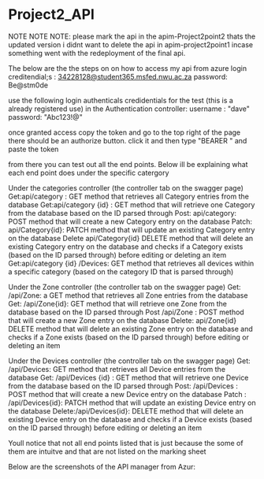 # Project2_API

NOTE NOTE NOTE: please mark the api in the apim-Project2point2 thats the updated version i didnt want to delete the api in apim-project2point1 incase something went with the redeployment of the final api.

The below are the the steps on on how to access my api from azure 
login creditendial;s : 
34228128@student365.msfed.nwu.ac.za
password: Be@stm0de

use the following login authenticals credidentials for the test (this is a already registered use) in the Authentication controller:
username : "dave"
password: "Abc123!@"

once granted access copy the token and go to the top right of the page there should be an authorize button. 
click it and then type "BEARER " and paste the token

from there you can test out all the end points. Below ill be explaining what each end point does under the specific catergory 

Under the categories controller (the controller tab on the swagger page)
Get:api/category : GET method that retrieves all Category entries from the database
Get:api/category {id} : GET method that will retrieve one Category from the database based on the ID parsed through
Post: api/category:  POST method that will create a new Category entry on the database
Patch: api/Category{id}:  PATCH method that will update an existing Category entry on the database 
Delete api/Category{id} DELETE method that will delete an existing Category entry on the database and checks if a Category exists (based on the ID parsed through) before editing or deleting an item
Get:api/category {id} /Devices: GET method that retrieves all devices within a specific category (based on the category ID that is parsed through)

Under the Zone controller (the controller tab on the swagger page)
Get: /api/Zone: a GET method that retrieves all Zone entries from the database
Get: /api/Zone{id}: GET method that will retrieve one Zone from the database based on the ID parsed through
Post /api/Zone : POST method that will create a new Zone entry on the database
Delete: api/Zone{id} DELETE method that will delete an existing Zone entry on the database and checks if a Zone exists (based on the ID parsed through) before editing or deleting an item

Under the Devices controller (the controller tab on the swagger page)
Get: /api/Devices: GET method that retrieves all Device entries from the database
Get: /api/Devices {id} : GET method that will retrieve one Device from the database based on the ID parsed through
Post: /api/Devices : POST method that will create a new Device entry on the database
Patch : /api/Devices{id}: PATCH method that will update an existing Device entry on the database
Delete:/api/Devices{id}: DELETE method that will delete an existing Device entry on the database and checks if a Device exists (based on the ID parsed through) before editing or deleting an item

Youll notice that not all end points listed that is just because the some of them are intuitve and that are not listed on the marking sheet 



<p>Below are the screenshots of the API manager from Azur:</p>
<img scr = "Endpoint1.png"></img>
<img scr = "Endpoint2.png"></img>
<img scr = "Endpoint3.png"></img>





